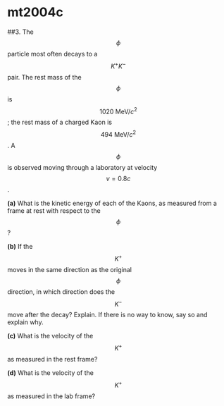 # mt2004c

##3.
The $$\phi$$ particle most often decays to a $$K^+K^-$$ pair. The rest mass of the $$\phi$$ is $$1020\:\text{MeV}/c^2$$; the rest mass of a charged Kaon is $$494\:\text{MeV}/c^2$$. A $$\phi$$ is observed moving through a laboratory at velocity $$v=0.8c$$.

**(a)** What is the kinetic energy of each of the Kaons, as measured from a frame at rest with respect to the $$\phi$$?

**(b)** If the $$K^+$$ moves in the same direction as the original $$\phi$$ direction, in which direction does the $$K^-$$ move after the decay? Explain. If there is no way to know, say so and explain why.

**(c)** What is the velocity of the $$K^+$$ as measured in the rest frame?

**(d)** What is the velocity of the $$K^+$$ as measured in the lab frame?
